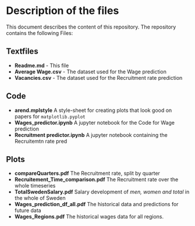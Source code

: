 # Description of the files

This document describes the content of this repository. The repository 
contains the following Files:

## Textfiles
- **Readme.md** - This file
- **Average Wage.csv** - The dataset used for the Wage prediction
- **Vacancies.csv** - The dataset used for the Recruitment rate prediction

## Code
- **arend.mplstyle** A style-sheet for creating plots that look good on papers
for `matplotlib.pyplot`
- **Wages_predictor.ipynb** A jupyter notebook for the Code for Wage prediction
- **Recruitment predictor.ipynb** A jupyter notebook containing the Recruitemtn rate pred

## Plots

- **compareQuarters.pdf** The Recruitment rate, split by quarter
- **Recruitement_Time_comparison.pdf** The Recruitment rate over the whole timeseries
- **TotalSwedenSalary.pdf** Salary development of *men, women and total* in the whole of Sweden
- **Wages_prediction_df_all.pdf** The historical data and predictions for future data
- **Wages_Regions.pdf** The historical wages data for all regions.